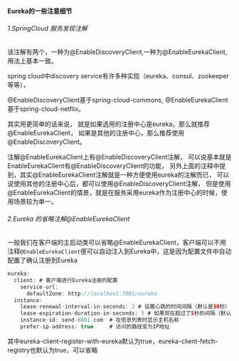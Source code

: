 #### Eureka的一些注意细节

###### 1.SpringCloud 服务发现注解

该注解有两个，一种为@EnableDiscoveryClient,一种为@EnableEurekaClient,用法上基本一致。

spring cloud中discovery service有许多种实现（eureka、consul、zookeeper等等）， 

@EnableDiscoveryClient基于spring-cloud-commons, @EnableEurekaClient基于spring-cloud-netflix。

其实用更简单的话来说， 就是如果选用的注册中心是eureka，那么就推荐@EnableEurekaClient， 如果是其他的注册中心，那么推荐使用@EnableDiscoveryClient。

注解@EnableEurekaClient上有@EnableDiscoveryClient注解， 可以说基本就是EnableEurekaClient有@EnableDiscoveryClient的功能， 另外上面的注释中提到，其实@EnableEurekaClient注解就是一种方便使用eureka的注解而已， 可以说使用其他的注册中心后，都可以使用@EnableDiscoveryClient注解， 但是使用@EnableEurekaClient的情景，就是在服务采用eureka作为注册中心的时候，使用场景较为单一。

###### 2.Eureka 的省略注解@EnableEurekaClient

一般我们在客户端的主启动类可以省略@EnableEurekaClient，客户端可以不用注释`@EnableEurekaClient`便可以自动注入到Eureka中，这是因为配置文件中自动配置了确认注册到Eureka

```java
eureka:
  client: # 客户端进行Eureka注册的配置
    service-url:
      defaultZone: http://localhost:7001/eureka
  instance:
    lease-renewal-interval-in-seconds: 2 # 设置心跳的时间间隔（默认是30秒）
    lease-expiration-duration-in-seconds: 5 # 如果现在超过了5秒的间隔（默认是90秒）
    instance-id: send-8801.com  # 在信息列表时显示主机名称
    prefer-ip-address: true     # 访问的路径变为IP地址
```

其中eureka-client-register-with-eureka默认为true，eureka-client-fetch-registry也默认为true，可以省略